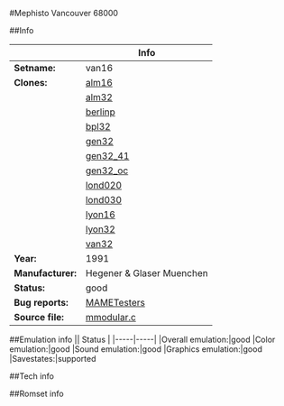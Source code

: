 #Mephisto Vancouver 68000

##Info

||Info|
|-----|-----|
|**Setname:**|van16
|**Clones:**|[alm16](alm16.md)
||[alm32](alm32.md)
||[berlinp](berlinp.md)
||[bpl32](bpl32.md)
||[gen32](gen32.md)
||[gen32_41](gen32_41.md)
||[gen32_oc](gen32_oc.md)
||[lond020](lond020.md)
||[lond030](lond030.md)
||[lyon16](lyon16.md)
||[lyon32](lyon32.md)
||[van32](van32.md)
|**Year:**|1991
|**Manufacturer:**|Hegener & Glaser Muenchen
|**Status:**|good
|**Bug reports:**|[MAMETesters](http://mametesters.org/view_all_set.php?type=1&temporary=y&search=mmodular.c)
|**Source file:**|[mmodular.c](https://github.com/mamedev/mame/blob/master/src/mess/drivers/mmodular.c)

##Emulation info
|| Status |
|-----|-----|
|Overall emulation:|good
|Color emulation:|good
|Sound emulation:|good
|Graphics emulation:|good
|Savestates:|supported

##Tech info

##Romset info

<!--- START OF EDITED COMMENT DO NOT TOUCH TEXT ABOVE-->
